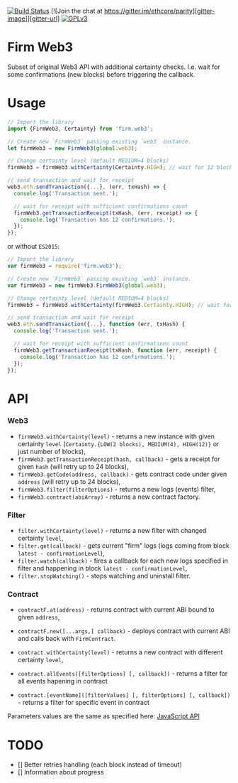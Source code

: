 [![Build Status][travis-image]][travis-url]
[![Join the chat at https://gitter.im/ethcore/parity][gitter-image]][gitter-url]
[![GPLv3][license-image]][license-url]

[travis-image]: https://travis-ci.org/tomusdrw/firmWeb3.svg?branch=master
[travis-url]: https://travis-ci.org/tomusdrw/firmWeb3
[gitter-image]: https://badges.gitter.im/Join%20Chat.svg
[gitter-url]: https://gitter.im/ethcore/parity?utm_source=badge&utm_medium=badge&utm_campaign=pr-badge&utm_content=badge
[license-image]: https://img.shields.io/badge/license-GPL%20v3-green.svg
[license-url]: http://www.gnu.org/licenses/gpl-3.0.en.html

# Firm Web3

Subset of original Web3 API with additional certainty checks. I.e. wait for some confirmations (new blocks) before triggering the callback.

# Usage

```js
// Import the library
import {FirmWeb3, Certainty} from 'firm.web3';

// Create new `FirmWeb3` passing existing `web3` instance.
let firmWeb3 = new FirmWeb3(global.web3);

// Change certainty level (default MEDIUM=4 blocks)
firmWeb3 = firmWeb3.withCertainty(Certainty.HIGH); // wait for 12 blocks

// send transaction and wait for receipt
web3.eth.sendTransaction({...}, (err, txHash) => {
  console.log('Transaction sent.');

  // wait for receipt with sufficient confirmations count
  firmWeb3.getTransactionReceipt(txHash, (err, receipt) => {
    console.log('Transaction has 12 confirmations.');
  });  
});

```

or without `ES2015`:
```js
// Import the library
var firmWeb3 = require('firm.web3');

// Create new `FirmWeb3` passing existing `web3` instance.
var firmWeb3 = new firmWeb3.FirmWeb3(global.web3);

// Change certainty level (default MEDIUM=4 blocks)
firmWeb3 = firmWeb3.withCertainty(firmWeb3.Certainty.HIGH); // wait for 12 blocks

// send transaction and wait for receipt
web3.eth.sendTransaction({...}, function (err, txHash) {
  console.log('Transaction sent.');

  // wait for receipt with sufficient confirmations count
  firmWeb3.getTransactionReceipt(txHash, function (err, receipt) {
    console.log('Transaction has 12 confirmations.');
  });
});

```

# API

### Web3

- `firmWeb3.withCertainty(level)` - returns a new instance with given certainty `level` (`Certainty.{LOW(2 blocks), MEDIUM(4), HIGH(12)}` or just number of blocks),
- `firmWeb3.getTransactionReceipt(hash, callback)` - gets a receipt for given `hash` (will retry up to 24 blocks),
- `firmWeb3.getCode(address, callback)` - gets contract code under given `address` (will retry up to 24 blocks),
- `firmWeb3.filter(filterOptions)` - returns a new logs (events) filter,
- `firmWeb3.contract(abiArray)` - returns a new contract factory.

### Filter

- `filter.withCertainty(level)` - returns a new filter with changed certainty `level`,
- `filter.get(callback)` - gets current "firm" logs (logs coming from block `latest - confirmationLevel`),
- `filter.watch(callback)` - fires a callback for each new logs specified in filter and happening in block `latest - confirmationLevel`,
- `filter.stopWatching()` - stops watching and uninstall filter.


### Contract

- `contractF.at(address)` - returns contract with current ABI bound to given `address`,
- `contractF.new([...args,] callback)` - deploys contract with current ABI and calls back with `FirmContract`.

- `contract.withCertainty(level)` - returns a new contract with different certainty `level`,
- `contract.allEvents([filterOptions] [, callback])` - returns a filter for all events hapening in contract
- `contract.[eventName]([filterValues] [, filterOptions] [, callback])` - returns a filter for specific event in contract


Parameters values are the same as specified here: [JavaScript API](https://github.com/ethereum/wiki/wiki/JavaScript-API#contract-events)

# TODO

- [] Better retries handling (each block instead of timeout)
- [] Information about progress

